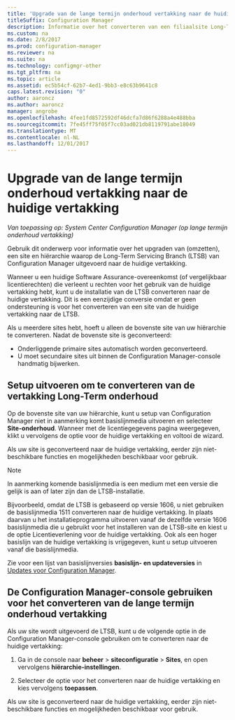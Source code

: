 ```yaml
---
title: 'Upgrade van de lange termijn onderhoud vertakking naar de huidige vertakking '
titleSuffix: Configuration Manager
description: Informatie over het converteren van een filiaalsite Long-Term onderhoud naar een Current Branch-site.
ms.custom: na
ms.date: 2/8/2017
ms.prod: configuration-manager
ms.reviewer: na
ms.suite: na
ms.technology: configmgr-other
ms.tgt_pltfrm: na
ms.topic: article
ms.assetid: ec5b54cf-62b7-4ed1-9bb3-e8c63b9641c8
caps.latest.revision: "0"
author: aaroncz
ms.author: aaroncz
manager: angrobe
ms.openlocfilehash: 4fee1fd8572592df46dcfa7d86f6288a4e488bba
ms.sourcegitcommit: 7fe45ff75f05f7cc03ad021db8119791abe18049
ms.translationtype: MT
ms.contentlocale: nl-NL
ms.lasthandoff: 12/01/2017
---
```

# <a name="upgrade-the-long-term-servicing-branch-to-the-current-branch"></a>Upgrade van de lange termijn onderhoud vertakking naar de huidige vertakking

*Van toepassing op: System Center Configuration Manager (op lange termijn onderhoud vertakking)*

Gebruik dit onderwerp voor informatie over het upgraden van (omzetten), een site en hiërarchie waarop de Long-Term Servicing Branch (LTSB) van Configuration Manager uitgevoerd naar de huidige vertakking.

Wanneer u een huidige Software Assurance-overeenkomst (of vergelijkbaar licentierechten) die verleent u rechten voor het gebruik van de huidige vertakking hebt, kunt u de installatie van de LTSB converteren naar de huidige vertakking.  Dit is een eenzijdige conversie omdat er geen ondersteuning is voor het converteren van een site van de huidige vertakking naar de LTSB.

Als u meerdere sites hebt, hoeft u alleen de bovenste site van uw hiërarchie te converteren. Nadat de bovenste site is geconverteerd:
- Onderliggende primaire sites automatisch worden geconverteerd.
-   U moet secundaire sites uit binnen de Configuration Manager-console handmatig bijwerken.

## <a name="run-setup-to-convert-the-long-term-servicing-branch"></a>Setup uitvoeren om te converteren van de vertakking Long-Term onderhoud
Op de bovenste site van uw hiërarchie, kunt u setup van Configuration Manager niet in aanmerking komt basislijnmedia uitvoeren en selecteer **Site-onderhoud**.  Wanneer met de licentiegegevens pagina weergegeven, klikt u vervolgens de optie voor de huidige vertakking en voltooi de wizard.

Als uw site is geconverteerd naar de huidige vertakking, eerder zijn niet-beschikbare functies en mogelijkheden beschikbaar voor gebruik.

> [!NOTE]  
> In aanmerking komende basislijnmedia is een medium met een versie die gelijk is aan of later zijn dan de LTSB-installatie.

Bijvoorbeeld, omdat de LTSB is gebaseerd op versie 1606, u niet gebruiken de basislijnmedia 1511 converteren naar de huidige vertakking. In plaats daarvan u het installatieprogramma uitvoeren vanaf de dezelfde versie 1606 basislijnmedia die u gebruikt voor het installeren van de LTSB-site en kiest u de optie Licentieverlening voor de huidige vertakking.  Ook als een hoger basislijn van de huidige vertakking is vrijgegeven, kunt u setup uitvoeren vanaf die basislijnmedia.

Zie voor een lijst van basislijnversies **basislijn- en updateversies** in [Updates voor Configuration Manager](/sccm/core/servers/manage/updates).

## <a name="use-the-configuration-manager-console-to-convert-the-long-term-servicing-branch"></a>De Configuration Manager-console gebruiken voor het converteren van de lange termijn onderhoud vertakking
Als uw site wordt uitgevoerd de LTSB, kunt u de volgende optie in de Configuration Manager-console gebruiken om te converteren naar de huidige vertakking:

 1. Ga in de console naar **beheer** > **siteconfiguratie** > **Sites**, en open vervolgens **hiërarchie-instellingen**.  

 2. Selecteer de optie voor het converteren naar de huidige vertakking en kies vervolgens **toepassen**.  

Als uw site is geconverteerd naar de huidige vertakking, eerder zijn niet-beschikbare functies en mogelijkheden beschikbaar voor gebruik.
